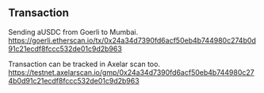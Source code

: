 ## Transaction

Sending aUSDC from Goerli to Mumbai.
https://goerli.etherscan.io/tx/0x24a34d7390fd6acf50eb4b744980c274b0d91c21ecdf8fccc532de01c9d2b963

Transaction can be tracked in Axelar scan too.
https://testnet.axelarscan.io/gmp/0x24a34d7390fd6acf50eb4b744980c274b0d91c21ecdf8fccc532de01c9d2b963
